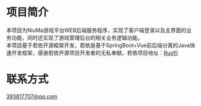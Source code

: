 # 项目简介
本项目为NiuMa游戏平台WEB后端服务程序，实现了客户端登录以及主界面的业务功能，同时还实现了游戏管理后台的相关业务逻辑功能。\
本项目基于若依开源框架开发，若依是基于SpringBoot+Vue前后端分离的Java快速开发框架，感谢若依开源项目开发者的无私奉献。若依项目地址：[RuoYi](https://gitee.com/y_project/RuoYi)

# 联系方式
393817707@qq.com